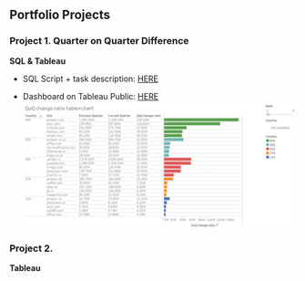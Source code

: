 ## Portfolio Projects

### Project 1. Quarter on Quarter Difference 
**SQL & Tableau**

- SQL Script + task description: [HERE](https://github.com/OksSvi/DataPortfolio/blob/main/test_task.sql)

- Dashboard on Tableau Public: [HERE](https://public.tableau.com/app/profile/oksana4574/viz/QoQchangeratiotablechart/Dashboard1)
[![tbl](/visuals/image.png)](https://public.tableau.com/app/profile/oksana4574/viz/QoQchangeratiotablechart/Dashboard1)

### Project 2.  
**Tableau**
